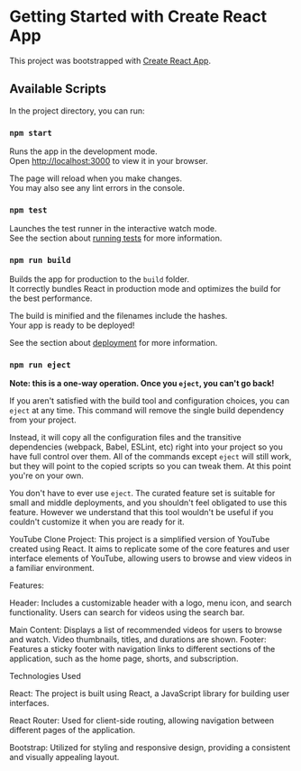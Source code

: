 # Getting Started with Create React App

This project was bootstrapped with [Create React App](https://github.com/facebook/create-react-app).

## Available Scripts

In the project directory, you can run:

### `npm start`

Runs the app in the development mode.\
Open [http://localhost:3000](http://localhost:3000) to view it in your browser.

The page will reload when you make changes.\
You may also see any lint errors in the console.

### `npm test`

Launches the test runner in the interactive watch mode.\
See the section about [running tests](https://facebook.github.io/create-react-app/docs/running-tests) for more information.

### `npm run build`

Builds the app for production to the `build` folder.\
It correctly bundles React in production mode and optimizes the build for the best performance.

The build is minified and the filenames include the hashes.\
Your app is ready to be deployed!

See the section about [deployment](https://facebook.github.io/create-react-app/docs/deployment) for more information.

### `npm run eject`

**Note: this is a one-way operation. Once you `eject`, you can't go back!**

If you aren't satisfied with the build tool and configuration choices, you can `eject` at any time. This command will remove the single build dependency from your project.

Instead, it will copy all the configuration files and the transitive dependencies (webpack, Babel, ESLint, etc) right into your project so you have full control over them. All of the commands except `eject` will still work, but they will point to the copied scripts so you can tweak them. At this point you're on your own.

You don't have to ever use `eject`. The curated feature set is suitable for small and middle deployments, and you shouldn't feel obligated to use this feature. However we understand that this tool wouldn't be useful if you couldn't customize it when you are ready for it.

YouTube Clone Project:
This project is a simplified version of YouTube created using React. It aims to replicate some of the core features and user interface elements of YouTube, allowing users to browse and view videos in a familiar environment.

Features:

Header: 
Includes a customizable header with a logo, menu icon, and search functionality. Users can search for videos using the search bar.

Main Content:
 Displays a list of recommended videos for users to browse and watch. Video thumbnails, titles, and durations are shown.
Footer: Features a sticky footer with navigation links to different sections of the application, such as the home page, shorts, and subscription.

Technologies Used

React: 
The project is built using React, a JavaScript library for building user interfaces.

React Router:
 Used for client-side routing, allowing navigation between different pages of the application.
 
Bootstrap:
 Utilized for styling and responsive design, providing a consistent and visually appealing layout.